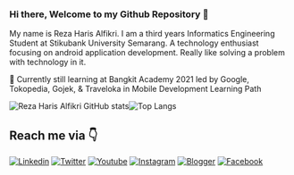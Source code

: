 ### Hi there, Welcome to my Github Repository 👋
My name is Reza Haris Alfikri. I am a third years Informatics Engineering Student at Stikubank University Semarang. A technology enthusiast focusing on android application development. Really like solving a problem with technology in it.

🌱 Currently still learning at Bangkit Academy 2021 led by Google, Tokopedia, Gojek, & Traveloka in Mobile Development Learning Path


![Reza Haris Alfikri GitHub stats](https://github-readme-stats.vercel.app/api?username=rezaharisz&show_icons=true&theme=synthwave)![Top Langs](https://github-readme-stats.vercel.app/api/top-langs/?username=rezaharisz&layout=compact&theme=synthwave)


## Reach me via 👇

[![Linkedin](https://img.shields.io/badge/LinkedIn-blue.svg?style=for-the-badge&logo=linkedin)](https://www.linkedin.com/in/reza-haris-alfikri-68705a17a)
[![Twitter](https://img.shields.io/badge/Twitter-skyblue.svg?style=for-the-badge&logo=twitter)](https://twitter.com/rezaharisz)
[![Youtube](https://img.shields.io/badge/Youtube-red.svg?style=for-the-badge&logo=youtube)](https://www.youtube.com/channel/UCzeO_1alwpjvbAGNnWJUtcQ)
[![Instagram](https://img.shields.io/badge/Instagram-gray.svg?style=for-the-badge&logo=instagram)](https://www.instagram.com/rezaharisz)
[![Blogger](https://img.shields.io/badge/Blogger-white.svg?style=for-the-badge&logo=blogger)](https://segudangilmu69.blogspot.com)
[![Facebook](https://img.shields.io/badge/Facebook-lavender.svg?style=for-the-badge&logo=facebook)](https://www.facebook.com/reza.parkirningdalanan)

